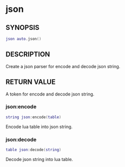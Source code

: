# json

## SYNOPSIS

```lua
json auto.json()
```

## DESCRIPTION

Create a json parser for encode and decode json string.

## RETURN VALUE

A token for encode and decode json string.

### json:encode

```lua
string json:encode(table)
```

Encode lua table into json string.

### json:decode

```lua
table json:decode(string)
```

Decode json string into lua table.
